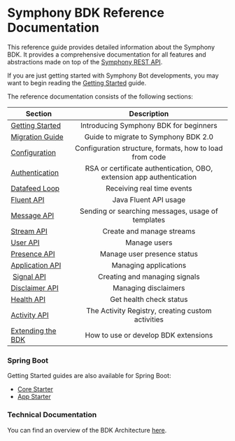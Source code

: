 # Symphony BDK Reference Documentation

This reference guide provides detailed information about the Symphony BDK. It provides a comprehensive documentation
for all features and abstractions made on top of the [Symphony REST API](https://developers.symphony.com/restapi/reference/introduction).

If you are just getting started with Symphony Bot developments, you may want to begin reading the
[Getting Started](./getting-started.md) guide.

The reference documentation consists of the following sections:

| Section                                   | Description                                                           |
|-------------------------------------------|:---------------------------------------------------------------------:|
| [Getting Started](./getting-started.md)   | Introducing Symphony BDK for beginners                                |
| [Migration Guide](./migration.md)         | Guide to migrate to Symphony BDK 2.0                                  |
| [Configuration](./configuration.md)       | Configuration structure, formats, how to load from code               |
| [Authentication](./authentication.md)     | RSA or certificate authentication, OBO, extension app authentication  |
| [Datafeed Loop](datafeed.md)              | Receiving real time events                                            |
| [Fluent API](fluent-api.md)               | Java Fluent API usage                                                 |
| [Message API](message.md)                 | Sending or searching messages, usage of templates                     |
| [Stream API](stream.md)                   | Create and manage streams                                             |
| [User API](user.md)                       | Manage users                                                          |
| [Presence API](presence.md)               | Manage user presence status                                           |
| [Application API](application.md)         | Managing applications                                                 |
| [Signal API](signal.md)                   | Creating and managing signals                                         |
| [Disclaimer API](disclaimer.md)           | Managing disclaimers                                                  |
| [Health API](health.md)                   | Get health check status                                               |
| [Activity API](activity-api.md)           | The Activity Registry, creating custom activities                     |
| [Extending the BDK](extension.md)         | How to use or develop BDK extensions                                  |

### Spring Boot
Getting Started guides are also available for Spring Boot:
- [Core Starter](./spring-boot/core-starter.md)
- [App Starter](./spring-boot/app-starter.md)

### Technical Documentation
You can find an overview of the BDK Architecture [here](./tech/architecture.md).
